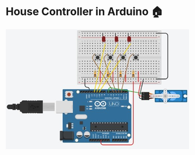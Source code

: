 # House Controller in Arduino 🏠
![House Controller](https://github.com/Arduino-244/HouseController/blob/main/image.jpg?raw=true)
